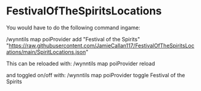 # FestivalOfTheSpiritsLocations
 
You would have to do the following command ingame:

/wynntils map poiProvider add "Festival of the Spirits" "https://raw.githubusercontent.com/JamieCallan117/FestivalOfTheSpiritsLocations/main/SpiritLocations.json"

This can be reloaded with: /wynntils map poiProvider reload

and toggled on/off with: /wynntils map poiProvider toggle Festival of the Spirits
